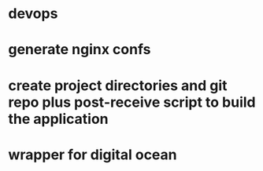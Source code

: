 # devops

# generate nginx confs 

# create project directories and git repo plus post-receive script to build the application

# wrapper for digital ocean

# 
